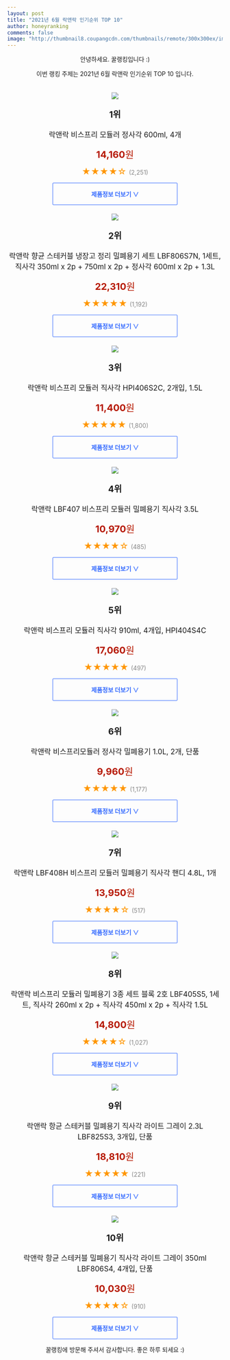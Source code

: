 ```yaml
--- 
layout: post 
title: "2021년 6월 락앤락 인기순위 TOP 10" 
author: honeyranking 
comments: false 
image: "http://thumbnail8.coupangcdn.com/thumbnails/remote/300x300ex/image/retail/images/366324307675158-9c09a3ab-ce36-4cc1-8fe2-e803df1648d6.jpg" 
--- 
```

<p style="text-align: center;">안녕하세요. 꿀랭킹입니다 :)</p> <p style="text-align: center;">이번 랭킹 주제는 2021년 6월 락앤락 인기순위 TOP 10 입니다.</p><center><img src="http://thumbnail8.coupangcdn.com/thumbnails/remote/300x300ex/image/retail/images/366324307675158-9c09a3ab-ce36-4cc1-8fe2-e803df1648d6.jpg" style="margin-top:20px" /></center> <p style="text-align: center; font-size: 20px"><b>1위</b></p> <p style="text-align: center; font-size: 17px">락앤락 비스프리 모듈러 정사각 600ml, 4개</p> <p style="text-align: center;"><span style="color: #b61800; font-size: 22px;"><b>14,160</b>원</span></p> <p style="text-align: center;"><span style="color: #ff9600; font-size: 20px;">★★★★☆ </span><span style="color: #878787;">(2,251)</span></p> <center><a href="https://coupa.ng/b2CTQF"> <div style="font-size: 14px; display: inline-block; padding: 15px 90px; color: #346aff; border-radius: 2px; border: 1px solid #346aff; cursor: pointer;"><b>제품정보 더보기 &or;</b></div> </a></center><center><img src="http://thumbnail10.coupangcdn.com/thumbnails/remote/300x300ex/image/product/image/vendoritem/2019/08/09/5010285556/2e647229-70d4-42e0-97a0-5a6e6c9ea58e.jpg" style="margin-top:20px" /></center> <p style="text-align: center; font-size: 20px"><b>2위</b></p> <p style="text-align: center; font-size: 17px">락앤락 향균 스테커블 냉장고 정리 밀폐용기 세트 LBF806S7N, 1세트, 직사각 350ml x 2p + 750ml x 2p + 정사각 600ml x 2p + 1.3L</p> <p style="text-align: center;"><span style="color: #b61800; font-size: 22px;"><b>22,310</b>원</span></p> <p style="text-align: center;"><span style="color: #ff9600; font-size: 20px;">★★★★★ </span><span style="color: #878787;">(1,192)</span></p> <center><a href="https://coupa.ng/b2CTQH"> <div style="font-size: 14px; display: inline-block; padding: 15px 90px; color: #346aff; border-radius: 2px; border: 1px solid #346aff; cursor: pointer;"><b>제품정보 더보기 &or;</b></div> </a></center><center><img src="http://thumbnail10.coupangcdn.com/thumbnails/remote/300x300ex/image/retail/images/60953949732955-5d6de39b-7f0c-40a1-9f45-e807a4d236a4.jpg" style="margin-top:20px" /></center> <p style="text-align: center; font-size: 20px"><b>3위</b></p> <p style="text-align: center; font-size: 17px">락앤락 비스프리 모듈러 직사각 HPI406S2C, 2개입, 1.5L</p> <p style="text-align: center;"><span style="color: #b61800; font-size: 22px;"><b>11,400</b>원</span></p> <p style="text-align: center;"><span style="color: #ff9600; font-size: 20px;">★★★★★ </span><span style="color: #878787;">(1,800)</span></p> <center><a href="https://coupa.ng/b2CTQI"> <div style="font-size: 14px; display: inline-block; padding: 15px 90px; color: #346aff; border-radius: 2px; border: 1px solid #346aff; cursor: pointer;"><b>제품정보 더보기 &or;</b></div> </a></center><center><img src="http://thumbnail8.coupangcdn.com/thumbnails/remote/300x300ex/image/retail/images/2017/07/20/16/4/31821663-2ed6-41d5-9734-86390a96be77.jpg" style="margin-top:20px" /></center> <p style="text-align: center; font-size: 20px"><b>4위</b></p> <p style="text-align: center; font-size: 17px">락앤락 LBF407 비스프리 모듈러 밀폐용기 직사각 3.5L</p> <p style="text-align: center;"><span style="color: #b61800; font-size: 22px;"><b>10,970</b>원</span></p> <p style="text-align: center;"><span style="color: #ff9600; font-size: 20px;">★★★★☆ </span><span style="color: #878787;">(485)</span></p> <center><a href="https://coupa.ng/b2CTQL"> <div style="font-size: 14px; display: inline-block; padding: 15px 90px; color: #346aff; border-radius: 2px; border: 1px solid #346aff; cursor: pointer;"><b>제품정보 더보기 &or;</b></div> </a></center><center><img src="http://thumbnail9.coupangcdn.com/thumbnails/remote/300x300ex/image/retail/images/14664395394664-8d42d4f7-f69d-469f-9f3a-b2967e70f5ae.jpg" style="margin-top:20px" /></center> <p style="text-align: center; font-size: 20px"><b>5위</b></p> <p style="text-align: center; font-size: 17px">락앤락 비스프리 모듈러 직사각 910ml, 4개입, HPI404S4C</p> <p style="text-align: center;"><span style="color: #b61800; font-size: 22px;"><b>17,060</b>원</span></p> <p style="text-align: center;"><span style="color: #ff9600; font-size: 20px;">★★★★★ </span><span style="color: #878787;">(497)</span></p> <center><a href="https://coupa.ng/b2CTQP"> <div style="font-size: 14px; display: inline-block; padding: 15px 90px; color: #346aff; border-radius: 2px; border: 1px solid #346aff; cursor: pointer;"><b>제품정보 더보기 &or;</b></div> </a></center><center><img src="http://thumbnail7.coupangcdn.com/thumbnails/remote/300x300ex/image/retail/images/349697839627057-24ede887-c39c-44a3-881c-e63f41fc81b5.jpg" style="margin-top:20px" /></center> <p style="text-align: center; font-size: 20px"><b>6위</b></p> <p style="text-align: center; font-size: 17px">락앤락 비스프리모듈러 정사각 밀폐용기 1.0L, 2개, 단품</p> <p style="text-align: center;"><span style="color: #b61800; font-size: 22px;"><b>9,960</b>원</span></p> <p style="text-align: center;"><span style="color: #ff9600; font-size: 20px;">★★★★★ </span><span style="color: #878787;">(1,177)</span></p> <center><a href="https://coupa.ng/b2CTQS"> <div style="font-size: 14px; display: inline-block; padding: 15px 90px; color: #346aff; border-radius: 2px; border: 1px solid #346aff; cursor: pointer;"><b>제품정보 더보기 &or;</b></div> </a></center><center><img src="http://thumbnail7.coupangcdn.com/thumbnails/remote/300x300ex/image/retail/images/2017/07/20/16/2/d22af6fa-e542-49c2-b0fc-29eea17a7c32.jpg" style="margin-top:20px" /></center> <p style="text-align: center; font-size: 20px"><b>7위</b></p> <p style="text-align: center; font-size: 17px">락앤락 LBF408H 비스프리 모듈러 밀폐용기 직사각 핸디 4.8L, 1개</p> <p style="text-align: center;"><span style="color: #b61800; font-size: 22px;"><b>13,950</b>원</span></p> <p style="text-align: center;"><span style="color: #ff9600; font-size: 20px;">★★★★☆ </span><span style="color: #878787;">(517)</span></p> <center><a href="https://coupa.ng/b2CTQU"> <div style="font-size: 14px; display: inline-block; padding: 15px 90px; color: #346aff; border-radius: 2px; border: 1px solid #346aff; cursor: pointer;"><b>제품정보 더보기 &or;</b></div> </a></center><center><img src="http://thumbnail9.coupangcdn.com/thumbnails/remote/300x300ex/image/product/image/vendoritem/2019/02/01/3688792507/1e9996be-3e30-456f-aaf7-ca81a79d5590.jpg" style="margin-top:20px" /></center> <p style="text-align: center; font-size: 20px"><b>8위</b></p> <p style="text-align: center; font-size: 17px">락앤락 비스프리 모듈러 밀폐용기 3종 세트 블록 2호 LBF405S5, 1세트, 직사각 260ml x 2p + 직사각 450ml x 2p + 직사각 1.5L</p> <p style="text-align: center;"><span style="color: #b61800; font-size: 22px;"><b>14,800</b>원</span></p> <p style="text-align: center;"><span style="color: #ff9600; font-size: 20px;">★★★★☆ </span><span style="color: #878787;">(1,027)</span></p> <center><a href="https://coupa.ng/b2CTQW"> <div style="font-size: 14px; display: inline-block; padding: 15px 90px; color: #346aff; border-radius: 2px; border: 1px solid #346aff; cursor: pointer;"><b>제품정보 더보기 &or;</b></div> </a></center><center><img src="http://thumbnail7.coupangcdn.com/thumbnails/remote/300x300ex/image/retail/images/75114724708148-cdca7cea-5782-4594-a1ac-533c19c8b28f.jpg" style="margin-top:20px" /></center> <p style="text-align: center; font-size: 20px"><b>9위</b></p> <p style="text-align: center; font-size: 17px">락앤락 항균 스테커블 밀폐용기 직사각 라이트 그레이 2.3L LBF825S3, 3개입, 단품</p> <p style="text-align: center;"><span style="color: #b61800; font-size: 22px;"><b>18,810</b>원</span></p> <p style="text-align: center;"><span style="color: #ff9600; font-size: 20px;">★★★★★ </span><span style="color: #878787;">(221)</span></p> <center><a href="https://coupa.ng/b2CTQY"> <div style="font-size: 14px; display: inline-block; padding: 15px 90px; color: #346aff; border-radius: 2px; border: 1px solid #346aff; cursor: pointer;"><b>제품정보 더보기 &or;</b></div> </a></center><center><img src="http://thumbnail8.coupangcdn.com/thumbnails/remote/300x300ex/image/retail/images/236004269853170-ce837abc-6e60-42cc-8a1c-695de85762a4.jpg" style="margin-top:20px" /></center> <p style="text-align: center; font-size: 20px"><b>10위</b></p> <p style="text-align: center; font-size: 17px">락앤락 항균 스테커블 밀폐용기 직사각 라이트 그레이 350ml LBF806S4, 4개입, 단품</p> <p style="text-align: center;"><span style="color: #b61800; font-size: 22px;"><b>10,030</b>원</span></p> <p style="text-align: center;"><span style="color: #ff9600; font-size: 20px;">★★★★☆ </span><span style="color: #878787;">(910)</span></p> <center><a href="https://coupa.ng/b2CTQZ"> <div style="font-size: 14px; display: inline-block; padding: 15px 90px; color: #346aff; border-radius: 2px; border: 1px solid #346aff; cursor: pointer;"><b>제품정보 더보기 &or;</b></div> </a></center> <p style="text-align: center;">꿀랭킹에 방문해 주셔서 감사합니다. 좋은 하루 되세요 :)</p>
